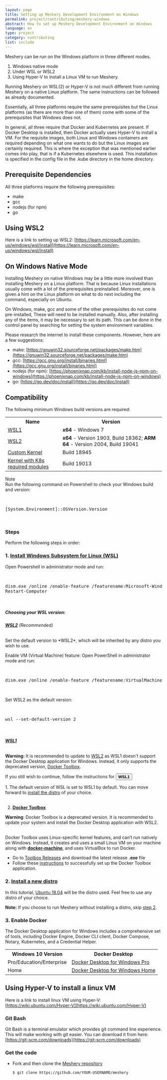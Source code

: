 ```yaml
---
layout: page
title: Setting up Meshery Development Environment on Windows
permalink: project/contributing/meshery-windows
abstract: How to set up Meshery Development Environment on Windows
language: en
type: project
category: contributing
list: include
--- 
```


Meshery can be run on the Windows platform in three different modes.
1. Windows native mode
2. Under WSL or WSL2
3. Using Hyper-V to install a Linux VM to run Meshery.

Running Meshery on WSL(2) or Hyper-V is not much different from running Meshery on a native Linux platform. The same instructions can be followed as already documented.

Essentially, all three platforms require the same prerequisites but the Linux platforms (as there are more than one of them) come with some of the prerequisites that Windows does not.

In general, all three require that Docker and Kubernetes are present. If Docker Desktop is installed, then Docker actually uses Hyper-V to install a VM. For the requisite images, both Linux and Windows containers are required depending on what one wants to do but the Linux images are certainly required. This is where the exception that was mentioned earlier comes into play, that is if a Kubernetes elsewhere is used. This installation is specified in the config file in the .kube directory in the home directory.

## Prerequisite Dependencies

All three platforms require the following prerequisites:

- make
- gcc
- nodejs (for npm)
- go

## Using WSL2

Here is a link to setting up WSL2: [https://learn.microsoft.com/en-us/windows/wsl/install](https://learn.microsoft.com/en-us/windows/wsl/install)

## On Windows Native Mode

Installing Meshery on native Windows may be a little more involved than installing Meshery on a Linux platform. That is because Linux installations usually come with a lot of the prerequisites preinstalled. Moreover, one is given a hint on the Linux platform on what to do next including the command, especially on Ubuntu.

On Windows, make, gcc and some of the other prerequisites do not come pre-installed, These will need to be installed manually. Also, after installing any of the items, it may be necessary to set its path. This can be done in the control panel by searching for setting the system environment variables.

Please research the internet to install these components. However, here are a few suggestions:

- make: [https://gnuwin32.sourceforge.net/packages/make.htm](https://gnuwin32.sourceforge.net/packages/make.htm)
- gcc: [https://gcc.gnu.org/install/binaries.html](https://gcc.gnu.org/install/binaries.html)
- nodejs (for npm): [https://phoenixnap.com/kb/install-node-js-npm-on-windows](https://phoenixnap.com/kb/install-node-js-npm-on-windows)
- go: [https://go.dev/doc/install](https://go.dev/doc/install)


## Compatibility

The following minimum Windows build versions are required:
<table id="compatibility-table">
  <tr>
    <th id="model">Name</th>
    <th id="model">Version</th> 
  </tr>
  <tr>
    <td><a href="#wsl1">WSL1</a></td>
    <td><b>x64</b> - Windows 7 </td>
  </tr>
  <tr>
    <td><a href="#wsl2">WSL2</a></td>
    <td><b>x64</b> - Version 1903, Build 18362; <b>ARM 64</b> - Version 2004, Build 19041</td>
  </tr>
  <tr>
    <td><a href="https://docs.microsoft.com/en-us/windows/wsl/release-notes#build-18945">Custom Kernel</a></td>
    <td>Build 18945</td>
  </tr>
  <tr>
    <td><a href="https://docs.microsoft.com/en-us/windows/wsl/release-notes#build-19013">Kernel with K8s required modules</a></td>
    <td>Build 19013</td>
  </tr>
</table>

Note
<br />Run the following command on Powershell to check your Windows build and version:
 <pre class="codeblock-pre"><div class="codeblock">
 <div class="clipboardjs">[System.Environment]::OSVersion.Version</div></div>
 </pre>
### Steps
Perform the following steps in order:

### 1. <a name="step1" href="https://docs.microsoft.com/en-us/windows/wsl/install-win10"><b>Install Windows Subsystem for Linux (WSL)</b></a> 

Open Powershell in administrator mode and run:

 <pre class="codeblock-pre"><div class="codeblock">
 <div class="clipboardjs">dism.exe /online /enable-feature /featurename:Microsoft-Windows-Subsystem-Linux /all /norestart
Restart-Computer</div></div>
 </pre>

##### Choosing your WSL version:

<h6><b><a href="https://docs.microsoft.com/en-us/windows/wsl/release-notes#build-18917" name="wsl2">WSL2</a></b> (Recommended)</h6>
Set the default version to *WSL2*, which will be inherited by any distro you wish to use.

Enable VM (Virtual Machine) feature:
Open PowerShell in administrator mode and run:

 <pre class="codeblock-pre"><div class="codeblock">
 <div class="clipboardjs">dism.exe /online /enable-feature /featurename:VirtualMachinePlatform /all /norestart</div></div>
 </pre>

Set WSL2 as the default version:

 <pre class="codeblock-pre"><div class="codeblock">
 <div class="clipboardjs">wsl --set-default-version 2</div></div>
 </pre>

<h6><b><a href="https://docs.microsoft.com/en-us/windows/wsl/install-win10" name="wsl1"> WSL1 </a></b></h6>

<b>Warning:</b>
It is recommended to update to <a href="#wsl2">WSL2</a> as WSL1 doesn't support the Docker Desktop application for Windows. Instead, it only supports the deprecated version, [Docker Toolbox](https://docs.docker.com/toolbox/toolbox_install_windows/). 

If you still wish to continue, follow the instructions for <button class="toggle-button" onclick="HideToggleFunction()"><b>WSL1</b></button>

<div id="hiddendiv">
<p>
1. The default version of WSL is set to WSL1 by default. You can move forward to <a href="https://docs.microsoft.com/en-us/windows/wsl/install-win10#install-your-linux-distribution-of-choice">install the distro</a> of your choice. <br /><br />

2. <b><a href="https://docs.docker.com/toolbox/toolbox_install_windows/">Docker Toolbox</a></b> <br />

<b>Warning</b>: Docker Toolbox is a deprecated version. It is recommended to update your system and install the Docker Desktop application with WSL2. <br/><br />

Docker Toolbox uses Linux-specific kernel features, and can’t run natively on Windows. Instead, it creates and uses a small Linux VM on your machine along with <a href="https://docs.docker.com/machine/overview/"><b>docker-machine</b></a>, and uses VirtualBox to run Docker. <br />
    <ul>
       <li>  Go to <a href="https://github.com/docker/toolbox/releases">Toolbox Releases</a> and download the latest release <b>.exe</b> file </li>
       <li> Follow these <a href="https://docs.docker.com/toolbox/toolbox_install_windows/#step-2-install-docker-toolbox">instructions</a> to successfully set up the Docker Toolbox application. </li>
    </ul>

</p>
</div>


### 2. <b>[Install a new distro](https://docs.microsoft.com/en-us/windows/wsl/install-win10#install-your-linux-distribution-of-choice)</b>
In this tutorial, [Ubuntu 18.04](https://www.microsoft.com/en-us/p/ubuntu-1804-lts/9n9tngvndl3q?activetab=pivot:overviewtab) will be the distro used. Feel free to use any distro of your choice.

<strong>Note:</strong> If you choose to run Meshery without installing a distro, skip [step 2](#2-install-a-new-distro).

### 3. <b>Enable Docker</b>

The Docker Desktop application for Windows includes a comprehensive set of tools, including Docker Engine, Docker CLI client, Docker Compose, Notary, Kubernetes, and a Credential Helper.

<table id="compatibility-table">
  <tr>
    <th id="model">Windows 10 Version</th>
    <th id="model">Docker Desktop</th> 
  </tr>
  <tr>
    <td>Pro/Education/Enterprise</td>
    <td><a href="https://docs.docker.com/docker-for-windows/install/">Docker Desktop for Windows Pro</a></td>
  </tr>
  <tr>
    <td>Home</td>
    <td><a href="https://docs.docker.com/docker-for-windows/install-windows-home/">Docker Desktop for Windows Home</a></td>
  </tr>
</table>





## Using Hyper-V to install a linux VM

Here is a link to install linux VM using Hyper-V: [https://wiki.ubuntu.com/Hyper-V](https://wiki.ubuntu.com/Hyper-V)

### Git Bash  
Git Bash is a terminal emulator which provides git command line experience. This will make working with git easier. You can download it from here: [https://git-scm.com/downloads](https://git-scm.com/downloads)

### Get the code

- Fork and then clone the [Meshery repository](https://github.com/layer5io/meshery)
  ```bash
  $ git clone https://github.com/YOUR-USERNAME/meshery
  ```
